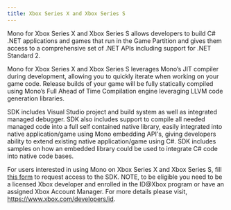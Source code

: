 ```yaml
---
title: Xbox Series X and Xbox Series S
---
```


Mono for Xbox Series X and Xbox Series S allows developers to build C# .NET applications and games that run in the Game Partition and
gives them access to a comprehensive set of .NET APIs including support for .NET Standard 2.

Mono for Xbox Series X and Xbox Series S leverages Mono’s JIT compiler during development, allowing you to quickly iterate
when working on your game code. Release builds of your game will be fully statically compiled using
Mono’s Full Ahead of Time Compilation engine leveraging LLVM code generation libraries.

SDK includes Visual Studio project and build system as well as integrated managed debugger. SDK also includes support to compile all
needed managed code into a full self contained native library, easily integrated into native application/game using Mono embedding API's,
giving developers ability to extend existing native application/game using C#. SDK includes samples on how an embedded library could be
used to integrate C# code into native code bases.

For users interested in using Mono on Xbox Series X and Xbox Series S, fill [this form](https://aka.ms/xamarin-xbox-sign-up)
to request access to the SDK. NOTE, to be eligible you need to be a licensed Xbox developer and enrolled in the ID@Xbox program or have an assigned Xbox Account Manager. For more details please visit, https://www.xbox.com/developers/id.
